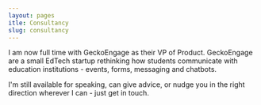 ```yaml
---
layout: pages
itle: Consultancy
slug: consultancy
---
```

I am now full time with GeckoEngage as their VP of Product. GeckoEngage are a small EdTech startup rethinking how students communicate with education institutions -  events, forms, messaging and chatbots.

I'm still available for speaking, can give advice, or nudge you in the right direction wherever I can - just get in touch.
